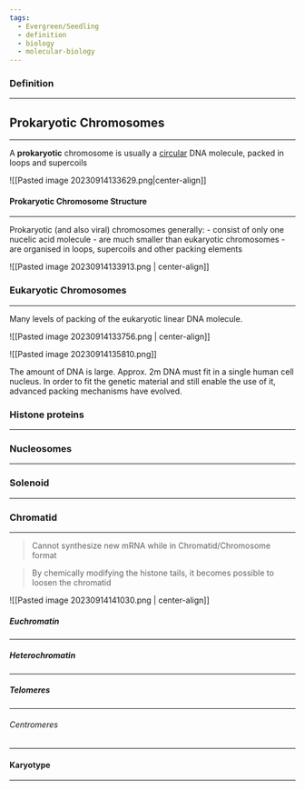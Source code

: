 ```yaml
---
tags:
  - Evergreen/Seedling
  - definition
  - biology
  - molecular-biology
---
```


### Definition
___




## Prokaryotic Chromosomes
___
A **prokaryotic** chromosome is usually a <u>circular</u> DNA molecule, packed in loops and supercoils

![[Pasted image 20230914133629.png|center-align]]



#### Prokaryotic Chromosome Structure
___
Prokaryotic (and also viral) chromosomes generally: - consist of only one nucelic acid molecule - are much smaller than eukaryotic chromosomes - are organised in loops, supercoils and other packing elements

![[Pasted image 20230914133913.png | center-align]]




### Eukaryotic Chromosomes
___

Many levels of packing of the eukaryotic linear DNA molecule.


![[Pasted image 20230914133756.png | center-align]]



![[Pasted image 20230914135810.png]]


The amount of DNA is large. Approx. 2m DNA must fit in a single human cell nucleus. In order to fit the genetic material and still enable the use of it, advanced packing mechanisms have evolved.

### Histone proteins
___


### Nucleosomes
___


### Solenoid
___


### Chromatid
___
> Cannot synthesize new mRNA while in Chromatid/Chromosome format

> By chemically modifying the histone tails, it becomes possible to loosen the chromatid

![[Pasted image 20230914141030.png | center-align]]


##### Euchromatin
___


##### Heterochromatin
___



##### Telomeres
___



###### Centromeres
___



#### Karyotype
____

